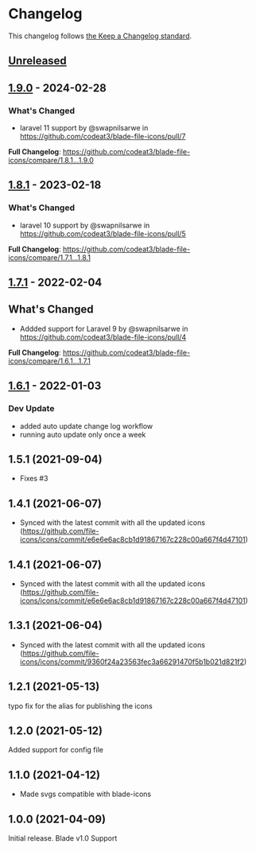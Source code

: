 # Changelog

This changelog follows [the Keep a Changelog standard](https://keepachangelog.com).

## [Unreleased](https://github.com/codeat3/blade-file-icons/compare/1.9.0...HEAD)

## [1.9.0](https://github.com/codeat3/blade-file-icons/compare/1.8.1...1.9.0) - 2024-02-28

### What's Changed

* laravel 11 support by @swapnilsarwe in https://github.com/codeat3/blade-file-icons/pull/7

**Full Changelog**: https://github.com/codeat3/blade-file-icons/compare/1.8.1...1.9.0

## [1.8.1](https://github.com/codeat3/blade-file-icons/compare/1.7.1...1.8.1) - 2023-02-18

### What's Changed

- laravel 10 support by @swapnilsarwe in https://github.com/codeat3/blade-file-icons/pull/5

**Full Changelog**: https://github.com/codeat3/blade-file-icons/compare/1.7.1...1.8.1

## [1.7.1](https://github.com/codeat3/blade-file-icons/compare/1.6.1...1.7.1) - 2022-02-04

## What's Changed

- Addded support for Laravel 9 by @swapnilsarwe in https://github.com/codeat3/blade-file-icons/pull/4

**Full Changelog**: https://github.com/codeat3/blade-file-icons/compare/1.6.1...1.7.1

## [1.6.1](https://github.com/codeat3/blade-file-icons/compare/1.5.1...1.6.1) - 2022-01-03

### Dev Update

- added auto update change log workflow
- running auto update only once a week

## 1.5.1 (2021-09-04)

- Fixes #3

## 1.4.1 (2021-06-07)

- Synced with the latest commit with all the updated icons (https://github.com/file-icons/icons/commit/e6e6e6ac8cb1d91867167c228c00a667f4d47101)

## 1.4.1 (2021-06-07)

- Synced with the latest commit with all the updated icons (https://github.com/file-icons/icons/commit/e6e6e6ac8cb1d91867167c228c00a667f4d47101)

## 1.3.1 (2021-06-04)

- Synced with the latest commit with all the updated icons (https://github.com/file-icons/icons/commit/9360f24a23563fec3a66291470f5b1b021d821f2)

## 1.2.1 (2021-05-13)

typo fix for the alias for publishing the icons

## 1.2.0 (2021-05-12)

Added support for config file

## 1.1.0 (2021-04-12)

- Made svgs compatible with blade-icons

## 1.0.0 (2021-04-09)

Initial release.
Blade v1.0 Support
